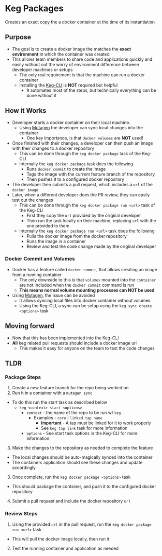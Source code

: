 # Keg Packages
Creates an exact copy the a docker container at the time of its instantiation

## Purpose
* The goal is to create a docker image the matches the **exact environment** in which the container was created
* This allows team members to share code and applications quickly and easily without out the worry of environment difference between developer machines or setups
  * The only real requirement is that the machine can run a docker container
  * Installing the [Keg-CLI](https://github.com/keghub/keg-cli) is **NOT** required but helpful
    * It automates most of the steps, but technically everything can be done without it

## How it Works
* Developer starts a docker container on their local machine.
  * Using [Mutagen](https://mutagen.io/) the developer can sync local changes into the container
    * One key importance, is that `docker volumes` are **NOT** used!
* Once finished with their changes, a developer can then push an image with their changes to a docker repository
  * This can be done through the `keg docker package` task of the Keg-CLI
  * Internally the `keg docker package` task does the following
      * Runs `docker commit` to create the image
      * Tags the image with the current feature branch of the repository
      * Then pushes it to a configured docker repository
* The developer then submits a pull request, which includes a `url` of the `docker image`
* Later, when a different developer does the PR review, they can easily test out the changes
  * This can be done through the `keg docker package run <url>` task of the Keg-CLI
    * First they copy the `url` provided by the original developer
    * Then run the task locally on their machine, replacing `url` with the one provided to them
  * Internally the `keg docker package run <url>` task does the following
    * Pulls the docker image from the docker repository
    * Runs the image in a container
    * Review and test the code change made by the original developer

### Docker Commit and Volumes
  * Docker has a feature called `docker commit`, that allows creating an image from a running container
    * The only downside to this is that `volumes` mounted into the `container` are not included when the `docker commit` command is run
    * **This means normal volume mounting processes can NOT be used**
  * Using [Mutagen](https://mutagen.io/), the issue can be avoided
    * It allows syncing local files into docker container without volumes
    * Using the Keg-CLI, a sync can be setup using the `keg sync create <options>` task

## Moving forward
* Now that this has been implemented into the Keg-CLI
* **All** keg related pull requests should include a docker image url
  * This makes it easy for anyone on the team to test the code changes

## TLDR

### Package Steps
1. Create a new feature branch for the repo being worked on
2. Run it in a container with a `mutagen sync`
  * To do this run the start task as described below
    * `keg <context> start <options>`
      * `context` - the name of the repo to be run w/ `keg`
        * Examples - `core` | `linked tap name`
          * **Important** - A tap must be linked for it to work properly
          * See `keg tap link` task for more information
      * `options` - See start task options in the Keg-CLI for more information
3. Make the changes to the repository as needed to complete the feature
  * The local changes should be auto-magically synced into the container
  * The containers application should see these changes and update accordingly 
3. Once complete, run the `keg docker package <options>` task
  * This should package the container, and push it to the configured docker repository
4. Submit a pull request and include the docker repository `url`

### Review Steps
1. Using the provided `url` in the pull request, run the `keg docker package run <url>` task
  * This will pull the docker image locally, then run it
2. Test the running container and application as needed


